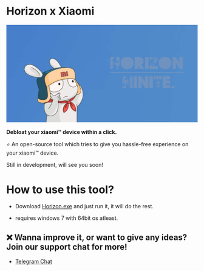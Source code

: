# Horizon x Xiaomi
 
![flosspaper-banner](https://github.com/forsaken-heart24/HorizonDebloater/blob/main/banner.jpg?raw=true)

**Debloat your xiaomi™ device within a click.**

⭐️ An open-source tool which tries to give you hassle-free experience on your xiaomi™ device.

Still in development, will see you soon!

# How to use this tool?
* Download [Horizon.exe](https://github.com/forsaken-heart24/HorizonDebloater/releases/download/release-keys/horizon.exe) and just run it, it will do the rest.

* requires windows 7 with 64bit os atleast.

## ❌ Wanna improve it, or want to give any ideas? Join our support chat for more!
* [Telegram Chat](https://t.me/equinoxfromlunaandetclore)